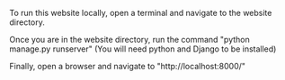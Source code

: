 To run this website locally, open a terminal and navigate to the website directory.

Once you are in the website directory, run the command "python manage.py runserver" (You will need python and Django to be installed)

Finally, open a browser and navigate to "http://localhost:8000/"
